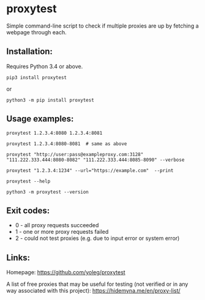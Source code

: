 # proxytest

Simple command-line script to check if multiple proxies are up by fetching a webpage through each.

## Installation:

Requires Python 3.4 or above.

```
pip3 install proxytest
```

or

```
python3 -m pip install proxytest
```

## Usage examples:

```
proxytest 1.2.3.4:8080 1.2.3.4:8081

proxytest 1.2.3.4:8080-8081  # same as above

proxytest "http://user:pass@exampleproxy.com:3128" "111.222.333.444:8080-8082" "111.222.333.444:8085-8090" --verbose

proxytest "1.2.3.4:1234" --url="https://example.com"  --print

proxytest --help

python3 -m proxytest --version
```

## Exit codes:

* 0 - all proxy requests succeeded
* 1 - one or more proxy requests failed
* 2 - could not test proxies (e.g. due to input error or system error)

## Links:

Homepage: https://github.com/yoleg/proxytest

A list of free proxies that may be useful for testing (not verified or in any way associated with this project): https://hidemyna.me/en/proxy-list/
